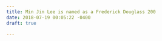 ```yaml
---
title: Min Jin Lee is named as a Frederick Douglass 200
date: 2018-07-19 00:05:22 -0400
draft: true

---
```

